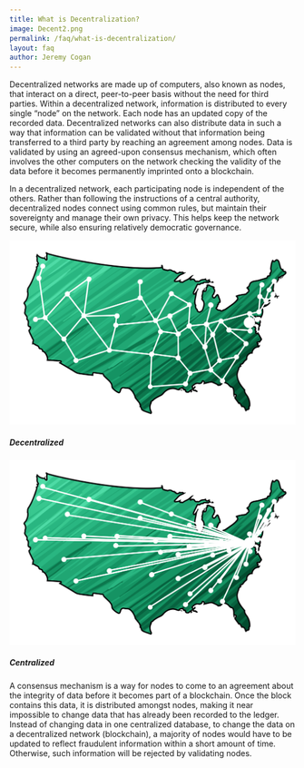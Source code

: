 ```yaml
---
title: What is Decentralization?
image: Decent2.png
permalink: /faq/what-is-decentralization/
layout: faq
author: Jeremy Cogan
---
```


<span>Decentralized networks are made up of computers, also known as nodes, that interact on a direct, peer-to-peer basis without the need for third parties. Within a decentralized network, information is distributed to every single “node” on the network. Each node has an updated copy of the recorded data. Decentralized networks can also distribute data in such a way that information can be validated without that information being transferred to a third party by reaching an agreement among nodes. Data is validated by using an agreed-upon consensus mechanism, which often involves the other computers on the network checking the validity of the data before it becomes permanently imprinted onto a blockchain.</span>

<span>In a decentralized network, each participating node is independent of the others. Rather than following the instructions of a central authority, decentralized nodes connect using common rules, but maintain their sovereignty and manage their own privacy. This helps keep the network secure, while also ensuring relatively democratic governance.</span>

<img src="/assets/img/US_Decentralization.jpg">
<h5>Decentralized</h5>

<img src="/assets/img/US_Centralization.jpg">
<h5>Centralized</h5>

<span>A consensus mechanism is a way for nodes to come to an agreement about the integrity of data before it becomes part of a blockchain. Once the block contains this data, it is distributed amongst nodes, making it near impossible to change data that has already been recorded to the ledger. Instead of changing data in one centralized database, to change the data on a decentralized network (blockchain), a majority of nodes would have to be updated to reflect fraudulent information within a short amount of time. Otherwise, such information will be rejected by validating nodes.</span>
